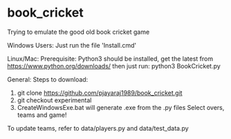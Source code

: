 # book_cricket
Trying to emulate the good old book cricket game

Windows Users:
Just run the file 'Install.cmd'

Linux/Mac:
Prerequisite:
Python3 should be installed, get the latest from https://www.python.org/downloads/
then just run:
python3 BookCricket.py

General:
Steps to download:
1. git clone https://github.com/pjayaraj1989/book_cricket.git
2. git checkout experimental
3. CreateWindowsExe.bat will generate .exe from the .py files
Select overs, teams and game!

To update teams, refer to data/players.py and data/test_data.py
